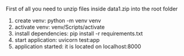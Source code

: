 First of all you need to unzip files inside data1.zip into the root folder

1. create venv:
		python -m venv venv
2. activate venv:
		venv/Scripts/activate
3. install dependencies:
		pip install -r requirements.txt
4. start application:
		uvicorn test:app
5. application started:
		it is located on localhost:8000